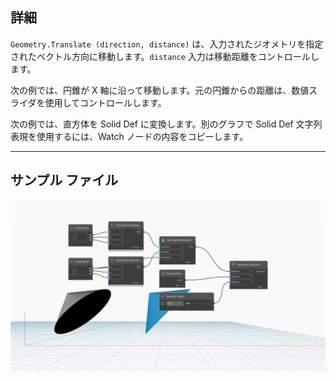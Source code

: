 <!--- Autodesk.DesignScript.Geometry.Geometry.Translate(direction, distance) --->
<!--- M4QGSXM2OJC62OCBK7RPJB4QI2KY3B3N3OAB4I4GHJNAOMXLKKRA --->
## 詳細
`Geometry.Translate (direction, distance)` は、入力されたジオメトリを指定されたベクトル方向に移動します。`distance` 入力は移動距離をコントロールします。

次の例では、円錐が X 軸に沿って移動します。元の円錐からの距離は、数値スライダを使用してコントロールします。

次の例では、直方体を Solid Def に変換します。別のグラフで Solid Def 文字列表現を使用するには、Watch ノードの内容をコピーします。

___
## サンプル ファイル

![Geometry.Translate](./M4QGSXM2OJC62OCBK7RPJB4QI2KY3B3N3OAB4I4GHJNAOMXLKKRA_img.jpg)
